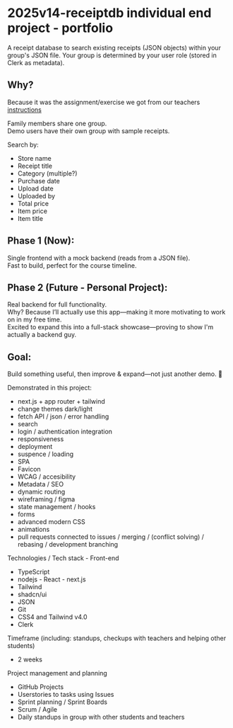 # 2025v14-receiptdb individual end project - portfolio    
  
A receipt database to search existing receipts (JSON objects) within your group's JSON file. Your group is determined by your user role (stored in Clerk as metadata).  
  
## Why?  
Because it was the assignment/exercise we got from our teachers [instructions](https://github.com/reenhilm/2025v14-receiptdb/blob/main/README_ASSIGNENT_EXERCISE.md)  
  
Family members share one group.  
Demo users have their own group with sample receipts.  
  
Search by:
* Store name  
* Receipt title  
* Category (multiple?)  
* Purchase date  
* Upload date  
* Uploaded by  
* Total price  
* Item price  
* Item title  
  
## Phase 1 (Now):  
Single frontend with a mock backend (reads from a JSON file).  
Fast to build, perfect for the course timeline.  
  
## Phase 2 (Future - Personal Project):  
Real backend for full functionality.  
Why? Because I’ll actually use this app—making it more motivating to work on in my free time.  
Excited to expand this into a full-stack showcase—proving to show I'm actually a backend guy.  
  
## Goal:  
Build something useful, then improve & expand—not just another demo. 🚀  

Demonstrated in this project:  
* next.js + app router + tailwind  
* change themes dark/light  
* fetch API / json / error handling  
* search  
* login / authentication integration
* responsiveness
* deployment
* suspence / loading
* SPA
* Favicon
* WCAG / accesibility
* Metadata / SEO
* dynamic routing
* wireframing / figma
* state management / hooks
* forms
* advanced modern CSS
* animations
* pull requests connected to issues / merging / (conflict solving) / rebasing / development branching
  
Technologies / Tech stack - Front-end  
* TypeScript
* nodejs - React - next.js
* Tailwind
* shadcn/ui
* JSON
* Git
* CSS4 and Tailwind v4.0
* Clerk

Timeframe (including: standups, checkups with teachers and helping other students)
* 2 weeks 

Project management and planning
* GitHub Projects
* Userstories to tasks using Issues
* Sprint planning / Sprint Boards
* Scrum / Agile
* Daily standups in group with other students and teachers
